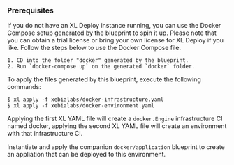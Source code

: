 ### Prerequisites

If you do not have an XL Deploy instance running, you can use the Docker Compose setup generated by the blueprint to spin it up.
Please note that you can obtain a trial license or bring your own license for XL Deploy if you like. Follow the steps below to use the Docker Compose file.

    1. CD into the folder "docker" generated by the blueprint.
    2. Run `docker-compose up` on the generated `docker` folder.


To apply the files generated by this blueprint, execute the following commands:

```
$ xl apply -f xebialabs/docker-infrastructure.yaml
$ xl apply -f xebialabs/docker-environment.yaml
```

Applying the first XL YAML file will create a `docker.Engine` infrastructure CI named docker, applying the second XL YAML file will create an environment with that infrastructure CI.

Instantiate and apply the companion `docker/application` blueprint to create an appliation that can be deployed to this environment.
